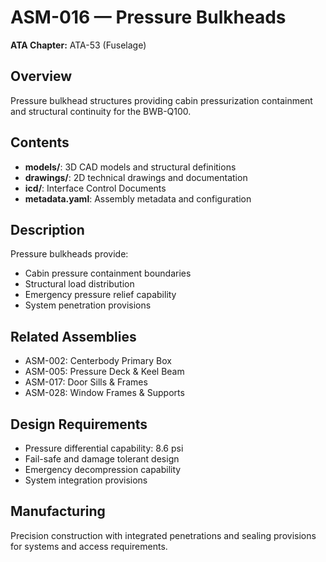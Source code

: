 # ASM-016 — Pressure Bulkheads

**ATA Chapter:** ATA-53 (Fuselage)

## Overview

Pressure bulkhead structures providing cabin pressurization containment and structural continuity for the BWB-Q100.

## Contents

- **models/**: 3D CAD models and structural definitions
- **drawings/**: 2D technical drawings and documentation  
- **icd/**: Interface Control Documents
- **metadata.yaml**: Assembly metadata and configuration

## Description

Pressure bulkheads provide:

- Cabin pressure containment boundaries
- Structural load distribution
- Emergency pressure relief capability
- System penetration provisions

## Related Assemblies

- ASM-002: Centerbody Primary Box
- ASM-005: Pressure Deck & Keel Beam
- ASM-017: Door Sills & Frames
- ASM-028: Window Frames & Supports

## Design Requirements

- Pressure differential capability: 8.6 psi
- Fail-safe and damage tolerant design
- Emergency decompression capability
- System integration provisions

## Manufacturing

Precision construction with integrated penetrations and sealing provisions for systems and access requirements.